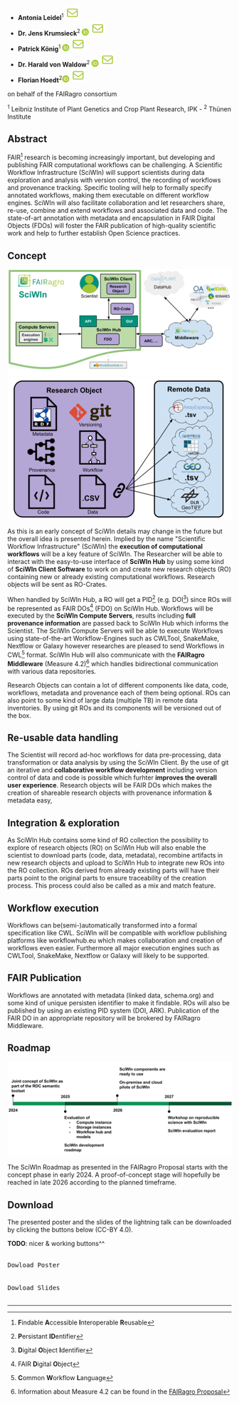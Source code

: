 - **Antonia Leidel**<sup>1</sup> [![E-Mail](./assets/mail.svg)](mailto:leidel@ipk-gatersleben.de)
- **Dr. Jens Krumsieck**<sup>2</sup> [![ORCID: 0000-0001-6242-5846](./assets/orcid.png)](https://orcid.org/0000-0001-6242-5846) [![E-Mail](./assets/mail.svg)](mailto:jens.krumsieck@thuenen.de)
- **Patrick König**<sup>1</sup> [![ORCID: 0000-0002-8948-6793](./assets/orcid.png)](https://orcid.org/0000-0002-8948-6793) [![E-Mail](./assets/mail.svg)](mailto:koenig@ipk-gatersleben.de)
- **Dr. Harald von Waldow**<sup>2</sup> [![ORCID: 0000-0003-4800-2833](./assets/orcid.png)](https://orcid.org/0000-0003-4800-2833) [![E-Mail](./assets/mail.svg)](mailto:harald.vonwaldow@thuenen.de)
- **Florian Hoedt**<sup>2</sup>[![ORCID: 0000-0002-6068-1659](./assets//orcid.png)](https://orcid.org/0000-0002-6068-1659) [![E-Mail](./assets/mail.svg)](mailto:florian.hoedt@thuenen.de)

on behalf of the FAIRagro consortium

<sup>1</sup> Leibniz Institute of Plant Genetics and Crop Plant Research, IPK - 
<sup>2</sup> Thünen Institute

## Abstract

FAIR[^1] research is becoming increasingly important, but developing and publishing FAIR computational workflows can be challenging. A Scientific Workflow Infrastructure (SciWIn) will support scientists during data exploration and analysis with version control, the recording of workflows and provenance tracking. Specific tooling will help to formally specify annotated workflows, making them executable on different workflow engines. SciWIn will also facilitate collaboration and let researchers share, re-use, combine and extend workflows and associated data and code. The state-of-art annotation with metadata and encapsulation in FAIR Digital Objects (FDOs) will foster the FAIR publication of high-quality scientific work and help to further establish Open Science practices.
 
## Concept
![Concept](./assets/SciWInConcept.svg)
![Concept](./assets/SciWInRO.svg)

As this is an early concept of SciWIn details may change in the future but the overall idea is presented herein. Implied by the name "Scientific Workflow Infrastructure" (SciWIn) the **execution of computational workflows** will be a key feature of SciWIn. The Researcher will be able to interact with the easy-to-use interface of **SciWIn Hub** by using some kind of **SciWIn Client Software** to work on and create new research objects (RO) containing new or already existing computational workflows. Research objects will be sent as RO-Crates.

When handled by SciWIn Hub, a RO will get a PID[^3] (e.g. DOI[^4]) since ROs will be represented as FAIR DOs[^5] (FDO) on SciWIn Hub. 
Workflows will be executed by the **SciWIn Compute Servers**, results including **full provenance information** are passed back to SciWIn Hub which informs the Scientist. The SciWIn Compute Servers will be able to execute Workflows using state-of-the-art Workflow-Engines such as CWLTool, SnakeMake, Nextflow or Galaxy however researches are pleased to send Workflows in CWL[^7] format.
SciWIn Hub will also communicate with the **FAIRagro Middleware** (Measure 4.2)[^6] which handles bidirectional communication with various data repositories.

Research Objects can contain a lot of different components like data, code, workflows, metadata and provenance each of them being optional. ROs can also point to some kind of large data (multiple TB) in remote data inventories. By using git ROs and its components will be versioned out of the box.


## Re-usable data handling
The Scientist will record ad-hoc workflows for data pre-processing, data transformation or data analysis by using the SciWIn Client. By the use of git an iterative and **collaborative workflow development** including version control of data and code is possible which furhter **improves the overall user experience**. Research objects will be FAIR DOs which makes the creation of shareable research objects with provenance information & metadata easy,


## Integration & exploration
As SciWIn Hub contains some kind of RO collection the possibility to explore of research objects (RO) on SciWIn Hub will also enable the scientist to download parts (code, data, metadata), recombine artifacts in new research objects and upload to SciWIn Hub to integrate new ROs into the RO collection. ROs derived from already existing parts will have their parts point to the original parts to ensure traceability of the creation process. This process could also be called as a mix and match feature.


## Workflow execution
Workflows can be(semi-)automatically transformed into a formal specification like CWL. SciWIn will be compatible with workflow publishing platforms like workflowhub.eu which makes collaboration and creation of workflows even easier. Furthermore all major execution engines such as CWLTool, SnakeMake, Nextflow or Galaxy will likely to be supported. 

## FAIR Publication
Workflows are annotated with metadata (linked data, schema.org) and some kind of unique persisten identifier to make it findable. ROs will also be published by using an existing PID system (DOI, ARK). Publication of the FAIR DO in an appropriate repository will be brokered by FAIRagro Middleware.

## Roadmap
![Roadmap](./assets/roadmap.svg)


The SciWIn Roadmap as presented in the FAIRagro Proposal starts with the concept phase in early 2024. A proof-of-concept stage will hopefully be reached in late 2026 according to the planned timeframe.

## Download
The presented poster and the slides of the lightning talk can be downloaded by clicking the buttons below (CC-BY 4.0).

**TODO**: nicer & working buttons^^

<kbd>
<br/>
Dowload Poster
<br/><br/>
</kbd>
<kbd>
<br/>
Dowload Slides
<br/><br/>
</kbd>


***

[^1]: **F**indable **A**ccessible **I**nteroperable **R**eusable
[^2]: **C**ommon **W**orkflow **L**anguage
[^3]: **P**ersistant **ID**entifier
[^4]: **D**igital **O**bject **I**dentifier
[^5]: FAIR **D**igital **O**bject
[^6]: Information about Measure 4.2 can be found in the [FAIRagro Proposal](https://doi.org/10.5281/zenodo.8366884)
[^7]: **C**ommon **W**orkflow **L**anguage